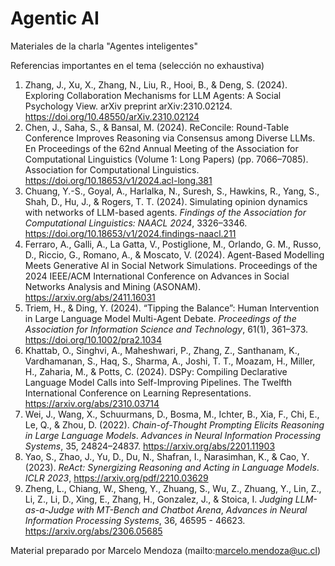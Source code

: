 # Agentic AI

Materiales de la charla "Agentes inteligentes"


Referencias importantes en el tema (selección no exhaustiva)

1. Zhang, J., Xu, X., Zhang, N., Liu, R., Hooi, B., & Deng, S. (2024). Exploring Collaboration Mechanisms for LLM Agents: A Social Psychology View. arXiv preprint arXiv:2310.02124. https://doi.org/10.48550/arXiv.2310.02124
2. Chen, J., Saha, S., & Bansal, M. (2024). ReConcile: Round-Table Conference Improves Reasoning via Consensus among Diverse LLMs. En Proceedings of the 62nd Annual Meeting of the Association for Computational Linguistics (Volume 1: Long Papers) (pp. 7066–7085). Association for Computational Linguistics. https://doi.org/10.18653/v1/2024.acl-long.381
3. Chuang, Y.-S., Goyal, A., Harlalka, N., Suresh, S., Hawkins, R., Yang, S., Shah, D., Hu, J., & Rogers, T. T. (2024). Simulating opinion dynamics with networks of LLM-based agents. *Findings of the Association for Computational Linguistics: NAACL 2024*, 3326–3346. https://doi.org/10.18653/v1/2024.findings-naacl.211
4. Ferraro, A., Galli, A., La Gatta, V., Postiglione, M., Orlando, G. M., Russo, D., Riccio, G., Romano, A., & Moscato, V. (2024). Agent-Based Modelling Meets Generative AI in Social Network Simulations. Proceedings of the 2024 IEEE/ACM International Conference on Advances in Social Networks Analysis and Mining (ASONAM). https://arxiv.org/abs/2411.16031
5. Triem, H., & Ding, Y. (2024). “Tipping the Balance”: Human Intervention in Large Language Model Multi-Agent Debate. *Proceedings of the Association for Information Science and Technology*, 61(1), 361–373. https://doi.org/10.1002/pra2.1034
6. Khattab, O., Singhvi, A., Maheshwari, P., Zhang, Z., Santhanam, K., Vardhamanan, S., Haq, S., Sharma, A., Joshi, T. T., Moazam, H., Miller, H., Zaharia, M., & Potts, C. (2024). DSPy: Compiling Declarative Language Model Calls into Self-Improving Pipelines. The Twelfth International Conference on Learning Representations. https://arxiv.org/abs/2310.03714
7. Wei, J., Wang, X., Schuurmans, D., Bosma, M., Ichter, B., Xia, F., Chi, E., Le, Q., & Zhou, D. (2022). *Chain-of-Thought Prompting Elicits Reasoning in Large Language Models*. *Advances in Neural Information Processing Systems*, 35, 24824–24837. https://arxiv.org/abs/2201.11903
8. Yao, S., Zhao, J., Yu, D., Du, N., Shafran, I., Narasimhan, K., & Cao, Y. (2023). *ReAct: Synergizing Reasoning and Acting in Language Models*. *ICLR 2023*, https://arxiv.org/pdf/2210.03629
9. Zheng, L., Chiang, W., Sheng, Y., Zhuang, S., Wu, Z., Zhuang, Y., Lin, Z., Li, Z., Li, D., Xing, E., Zhang, H., Gonzalez, J., & Stoica, I. *Judging LLM-as-a-Judge with MT-Bench and Chatbot Arena*, *Advances in Neural Information Processing Systems*, 36, 46595 - 46623. https://arxiv.org/abs/2306.05685


Material preparado por Marcelo Mendoza (mailto:marcelo.mendoza@uc.cl)
